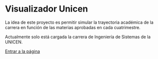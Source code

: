 # Visualizador Unicen

La idea de este proyecto es permitir simular la trayectoria académica de la carrera en función de las materias aprobadas en cada cuatrimestre.

Actualmente solo está cargada la carrera de Ingeniería de Sistemas de la UNICEN.

[Entrar a la página](https://romanlupiano.github.io/VisualizadorUnicen/)